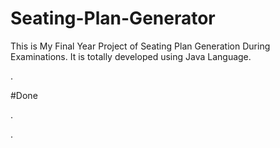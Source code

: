 # Seating-Plan-Generator

This is My Final Year Project of Seating Plan Generation During Examinations. It is totally developed using Java Language.





























































































































































































.





















































#Done










































































































.




































































































































































































































































































































































































































































































.







































